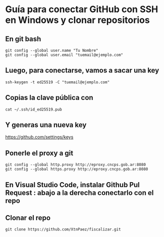 # Guía para conectar GitHub con SSH en Windows y clonar repositorios

## En git bash

```
git config --global user.name "Tu Nombre"
git config --global user.email "tuemail@ejemplo.com"
```

## Luego, para conectarse, vamos a sacar una key

```
ssh-keygen -t ed25519 -C "tuemail@ejemplo.com"
```

## Copias la clave pública con

```
cat ~/.ssh/id_ed25519.pub
```

## Y generas una nueva key 

https://github.com/settings/keys

## Ponerle el proxy a git

```
git config --global http.proxy http://eproxy.cncps.gob.ar:8080
git config --global https.proxy http://eproxy.cncps.gob.ar:8080
```

## En Visual Studio Code, instalar Github Pul Request : abajo a la derecha conectarlo con el repo

## Clonar el repo

```
git clone https://github.com/XtnPaez/fiscalizar.git
```

